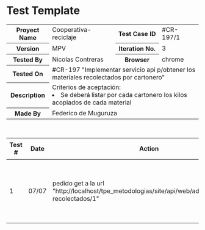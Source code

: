 # Test Template

<table style= "width: 100%">
  <tr>
    <th> Proyect Name </th>
    <td> Cooperativa-reciclaje</td>
    <th> Test Case ID </th>
    <td> #CR-197/1 </td>
  </tr>
  <tr>
    <th> Version </th>
    <td> MPV </td>
    <th> Iteration No. </th>
    <td> 3 </td>
  </tr>
   <tr>
    <th> Tested By </th>
    <td> Nicolas Contreras </td>
    <th> Browser </th>
    <td> chrome </td>
  </tr>
  <tr>
    <th colspan="1"> Tested On </th> 
    <td colspan="3"> #CR-197 "Implementar servicio api p/obtener los materiales recolectados por cartonero"</td>
  </tr>
   <tr>
    <th colspan="1"> Description </th>
    <td colspan="3"> Criterios de aceptación:
        <li> Se deberá listar por cada cartonero los kilos acopiados de cada material 
      
  </tr>
   <tr>
    <th colspan="1"> Made By </th>
    <td colspan="3"> Federico de Muguruza </td>
  </tr>
</table>

<br>


|Test # | Date | Action | Expected Results | Actual Results | Pass :question: |
| ---   | ---  | ---    | ---              |   ---          | ---   |
| 1 | 07/07 | pedido get a la url "http://localhost/tpe_metodologias/site/api/web/admin/materiales-recolectados/1"  | Deberá contener los materiales recolectados por ese cartonero y el id del cartonero.  | faltan datos y esta mal formateado | no|
